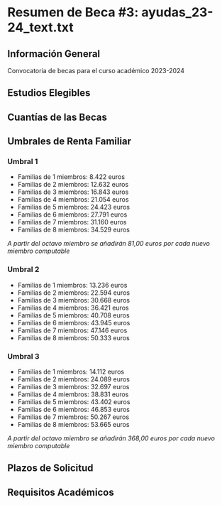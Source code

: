 # Resumen de Beca #3: ayudas_23-24_text.txt

## Información General

Convocatoria de becas para el curso académico 2023-2024

## Estudios Elegibles

## Cuantías de las Becas

## Umbrales de Renta Familiar

### Umbral 1

- Familias de 1 miembros: 8.422 euros
- Familias de 2 miembros: 12.632 euros
- Familias de 3 miembros: 16.843 euros
- Familias de 4 miembros: 21.054 euros
- Familias de 5 miembros: 24.423 euros
- Familias de 6 miembros: 27.791 euros
- Familias de 7 miembros: 31.160 euros
- Familias de 8 miembros: 34.529 euros

*A partir del octavo miembro se añadirán 81,00 euros por cada nuevo miembro computable*

### Umbral 2

- Familias de 1 miembros: 13.236 euros
- Familias de 2 miembros: 22.594 euros
- Familias de 3 miembros: 30.668 euros
- Familias de 4 miembros: 36.421 euros
- Familias de 5 miembros: 40.708 euros
- Familias de 6 miembros: 43.945 euros
- Familias de 7 miembros: 47.146 euros
- Familias de 8 miembros: 50.333 euros

### Umbral 3

- Familias de 1 miembros: 14.112 euros
- Familias de 2 miembros: 24.089 euros
- Familias de 3 miembros: 32.697 euros
- Familias de 4 miembros: 38.831 euros
- Familias de 5 miembros: 43.402 euros
- Familias de 6 miembros: 46.853 euros
- Familias de 7 miembros: 50.267 euros
- Familias de 8 miembros: 53.665 euros

*A partir del octavo miembro se añadirán 368,00 euros por cada nuevo miembro computable*

## Plazos de Solicitud


## Requisitos Académicos

